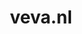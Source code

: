 ---
layout: post
title:  "veva.nl"
internal_url:  "/dutchgov/veva.nl.html"
subdomains_count: 2
all_subdomains_count: 9
urls_count: 2
ssl_rank: 0
http_rank: 75
url_link: /data/veva.nl/urls.txt
all_subdomains_link: /data/veva.nl/all_subdomains.txt
subdomains_link: /data/veva.nl/subdomains.txt
categories: dutchgov
---